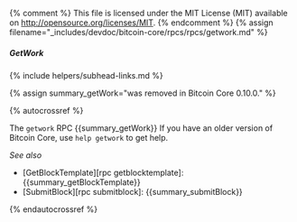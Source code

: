 {% comment %}
This file is licensed under the MIT License (MIT) available on
http://opensource.org/licenses/MIT.
{% endcomment %}
{% assign filename="_includes/devdoc/bitcoin-core/rpcs/rpcs/getwork.md" %}

##### GetWork
{% include helpers/subhead-links.md %}

{% assign summary_getWork="was removed in Bitcoin Core 0.10.0." %}

{% autocrossref %}

The `getwork` RPC {{summary_getWork}}  If you have an older
version of Bitcoin Core, use `help getwork` to get help.

*See also*

* [GetBlockTemplate][rpc getblocktemplate]: {{summary_getBlockTemplate}}
* [SubmitBlock][rpc submitblock]: {{summary_submitBlock}}

{% endautocrossref %}

